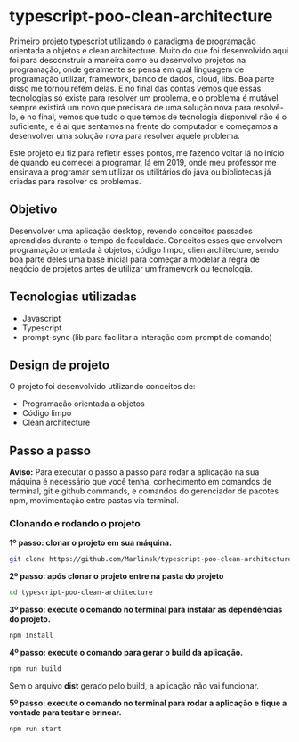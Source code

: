 # typescript-poo-clean-architecture
Primeiro projeto typescript utilizando o paradigma de programação orientada a objetos e clean architecture. Muito do que foi desenvolvido aqui foi para desconstruir a maneira como eu desenvolvo projetos na programação, onde geralmente se pensa em qual linguagem de programação utilizar, framework, banco de dados, cloud, libs. Boa parte disso me tornou refém delas. E no final das contas vemos que essas tecnologias só existe para resolver um problema, e o problema é mutável sempre existirá um novo que precisará de uma solução nova para resolvê-lo, e no final, vemos que tudo o que temos de tecnologia disponível não é o suficiente, e é aí que sentamos na frente do computador e começamos a desenvolver uma solução nova para resolver aquele problema. 

Este projeto eu fiz para refletir esses pontos, me fazendo voltar lá no início de quando eu comecei a programar, lá em 2019, onde meu professor me ensinava a programar sem utilizar os utilitários do java ou bibliotecas já criadas para resolver os problemas. 

## Objetivo
Desenvolver uma aplicação desktop, revendo conceitos passados aprendidos durante o tempo de faculdade. Conceitos esses que envolvem programação orientada à objetos, código limpo, clien architecture, sendo boa parte deles uma base inicial para começar a modelar a regra de negócio de projetos antes de utilizar um framework ou tecnologia.

## Tecnologias utilizadas
- Javascript
- Typescript
- prompt-sync (lib para facilitar a interação com prompt de comando)

## Design de projeto
O projeto foi desenvolvido utilizando conceitos de:
- Programação orientada a objetos
- Código limpo
- Clean architecture

## Passo a passo
**Aviso:** Para executar o passo a passo para rodar a aplicação na sua máquina é necessário que você tenha, conhecimento em comandos de terminal, git e github commands, e comandos do gerenciador de pacotes npm, movimentação entre pastas via terminal.

### Clonando e rodando o projeto
**1º passo: clonar o projeto em sua máquina.**
```bash
git clone https://github.com/Marlinsk/typescript-poo-clean-architecture.git
```

**2º passo: após clonar o projeto entre na pasta do projeto**
```bash
cd typescript-poo-clean-architecture
```

**3º passo: execute o comando no terminal para instalar as dependências do projeto.**
```bash
npm install
```

**4º passo: execute o comando para gerar o build da aplicação.**
```bash
npm run build
```
Sem o arquivo **dist** gerado pelo build, a aplicação não vai funcionar.

**5º passo: execute o comando no terminal para rodar a aplicação e fique a vontade para testar e brincar.**
```bash
npm run start
```
